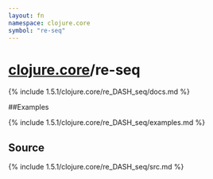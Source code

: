 ```yaml
---
layout: fn
namespace: clojure.core
symbol: "re-seq"
---
```


# [clojure.core](../)/re-seq

{% include 1.5.1/clojure.core/re_DASH_seq/docs.md %}

##Examples

{% include 1.5.1/clojure.core/re_DASH_seq/examples.md %}
## Source
{% include 1.5.1/clojure.core/re_DASH_seq/src.md %}

